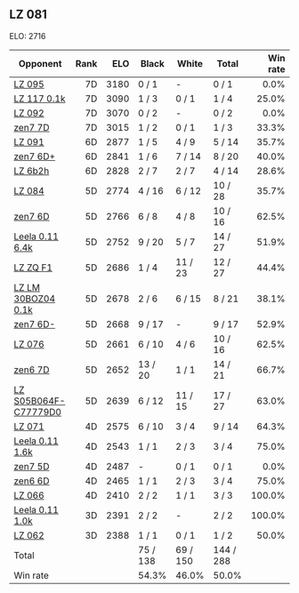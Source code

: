 ## LZ 081 ##

ELO: 2716

Opponent | Rank | ELO | Black | White | Total | Win rate
---------|-----:|----:|-------|-------|-------|-------:
[LZ 095](LZ%20095.md) | 7D | 3180 | 0 / 1 | - | 0 / 1 | 0.0%
[LZ 117 0.1k](LZ%20117%200.1k.md) | 7D | 3090 | 1 / 3 | 0 / 1 | 1 / 4 | 25.0%
[LZ 092](LZ%20092.md) | 7D | 3070 | 0 / 2 | - | 0 / 2 | 0.0%
[zen7 7D](zen7%207D.md) | 7D | 3015 | 1 / 2 | 0 / 1 | 1 / 3 | 33.3%
[LZ 091](LZ%20091.md) | 6D | 2877 | 1 / 5 | 4 / 9 | 5 / 14 | 35.7%
[zen7 6D+](zen7%206D+.md) | 6D | 2841 | 1 / 6 | 7 / 14 | 8 / 20 | 40.0%
[LZ 6b2h](LZ%206b2h.md) | 6D | 2828 | 2 / 7 | 2 / 7 | 4 / 14 | 28.6%
[LZ 084](LZ%20084.md) | 5D | 2774 | 4 / 16 | 6 / 12 | 10 / 28 | 35.7%
[zen7 6D](zen7%206D.md) | 5D | 2766 | 6 / 8 | 4 / 8 | 10 / 16 | 62.5%
[Leela 0.11 6.4k](Leela%200.11%206.4k.md) | 5D | 2752 | 9 / 20 | 5 / 7 | 14 / 27 | 51.9%
[LZ ZQ F1](LZ%20ZQ%20F1.md) | 5D | 2686 | 1 / 4 | 11 / 23 | 12 / 27 | 44.4%
[LZ LM 30BOZ04 0.1k](LZ%20LM%2030BOZ04%200.1k.md) | 5D | 2678 | 2 / 6 | 6 / 15 | 8 / 21 | 38.1%
[zen7 6D-](zen7%206D-.md) | 5D | 2668 | 9 / 17 | - | 9 / 17 | 52.9%
[LZ 076](LZ%20076.md) | 5D | 2661 | 6 / 10 | 4 / 6 | 10 / 16 | 62.5%
[zen6 7D](zen6%207D.md) | 5D | 2652 | 13 / 20 | 1 / 1 | 14 / 21 | 66.7%
[LZ S05B064F-C77779D0](LZ%20S05B064F-C77779D0.md) | 5D | 2639 | 6 / 12 | 11 / 15 | 17 / 27 | 63.0%
[LZ 071](LZ%20071.md) | 4D | 2575 | 6 / 10 | 3 / 4 | 9 / 14 | 64.3%
[Leela 0.11 1.6k](Leela%200.11%201.6k.md) | 4D | 2543 | 1 / 1 | 2 / 3 | 3 / 4 | 75.0%
[zen7 5D](zen7%205D.md) | 4D | 2487 | - | 0 / 1 | 0 / 1 | 0.0%
[zen6 6D](zen6%206D.md) | 4D | 2465 | 1 / 1 | 2 / 3 | 3 / 4 | 75.0%
[LZ 066](LZ%20066.md) | 4D | 2410 | 2 / 2 | 1 / 1 | 3 / 3 | 100.0%
[Leela 0.11 1.0k](Leela%200.11%201.0k.md) | 3D | 2391 | 2 / 2 | - | 2 / 2 | 100.0%
[LZ 062](LZ%20062.md) | 3D | 2388 | 1 / 1 | 0 / 1 | 1 / 2 | 50.0%
Total | | | 75 / 138 | 69 / 150 | 144 / 288 | 
Win rate| | | 54.3% | 46.0% | 50.0% | 
